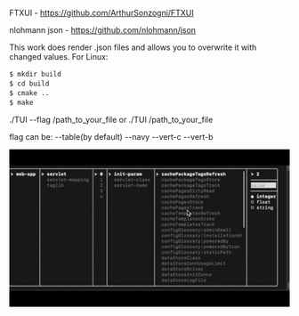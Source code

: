 FTXUI - https://github.com/ArthurSonzogni/FTXUI

nlohmann json - https://github.com/nlohmann/json

This work does render .json files and allows you to overwrite it with changed values.
For Linux:

```sh
$ mkdir build
$ cd build
$ cmake ..
$ make 
```

./TUI --flag /path_to_your_file or ./TUI /path_to_your_file

flag can be:
--table(by default)
--navy
--vert-c
--vert-b

![Alt Text](data/jsonTab.gif)